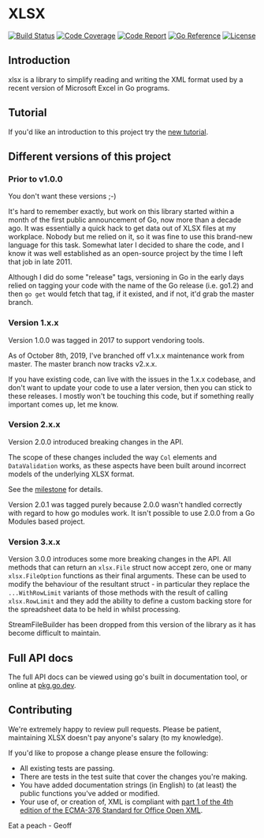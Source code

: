 # XLSX

[![Build Status](https://circleci.com/gh/xenking/xlsx.svg?style=svg)](https://circleci.com/gh/xenking/xlsx)
[![Code Coverage](https://codecov.io/gh/xenking/xlsx)](https://codecov.io/gh/xenking/xlsx/branch/master/graph/badge.svg)
[![Code Report](https://goreportcard.com/badge/github.com/xenking/redis)](https://goreportcard.com/report/github.com/xenking/redis)
[![Go Reference](https://pkg.go.dev/badge/github.com/xenking/xlsx/v3.svg)](https://pkg.go.dev/github.com/xenking/xlsx/v3)
[![License](https://github.com/xenking/xlsx#license)](https://img.shields.io/badge/license-bsd-orange.svg)

## Introduction
xlsx is a library to simplify reading and writing the XML format used
by a recent version of Microsoft Excel in Go programs.

## Tutorial

If you'd like an introduction to this project try the [new tutorial](https://github.com/xenking/xlsx/blob/master/tutorial/tutorial.adoc).

## Different versions of this project

### Prior to v1.0.0

You don't want these versions ;-)

It's hard to remember exactly, but work on this library started within
a month of the first public announcement of Go, now more than a decade
ago.  It was essentially a quick hack to get data out of XLSX files at
my workplace.  Nobody but me relied on it, so it was fine to use this
brand-new language for this task. Somewhat later I decided to share
the code, and I know it was well established as an open-source project
by the time I left that job in late 2011.

Although I did do some "release" tags, versioning in Go in the early
days relied on tagging your code with the name of the Go release
(i.e. go1.2) and then `go get` would fetch that tag, if it existed,
and if not, it'd grab the master branch.

### Version 1.x.x

Version 1.0.0 was tagged in 2017 to support vendoring tools.

As of October 8th, 2019, I've branched off v1.x.x maintenance work
from master.  The master branch now tracks v2.x.x.

If you have existing code, can live with the issues in the 1.x.x
codebase, and don't want to update your code to use a later version,
then you can stick to these releases.  I mostly won't be touching this
code, but if something really important comes up, let me know.

### Version 2.x.x

Version 2.0.0 introduced breaking changes in the API.

The scope of these changes included the way `Col` elements and
`DataValidation` works, as these aspects have been built around
incorrect models of the underlying XLSX format.

See the [milestone](https://github.com/tealeg/xlsx/milestone/5) for details.

Version 2.0.1 was tagged purely because 2.0.0 wasn't handled correctly
with regard to how go modules work. It isn't possible to use 2.0.0
from a Go Modules based project.

### Version 3.x.x 
Version 3.0.0 introduces some more breaking changes in the API.  All
methods that can return an `xlsx.File` struct now accept zero, one or
many `xlsx.FileOption` functions as their final arguments.  These can
be used to modify the behaviour of the resultant struct - in
particular they replace the `...WithRowLimit` variants of those
methods with the result of calling `xlsx.RowLimit` and they add the
ability to define a custom backing store for the spreadsheet data to
be held in whilst processing.

StreamFileBuilder has been dropped from this version of the library as it has become difficult to maintain. 

## Full API docs
The full API docs can be viewed using go's built in documentation
tool, or online at [pkg.go.dev](https://pkg.go.dev/github.com/xenking/xlsx/v3).

## Contributing

We're extremely happy to review pull requests.  Please be patient, maintaining XLSX doesn't pay anyone's salary (to my knowledge).

If you'd like to propose a change please ensure the following:

- All existing tests are passing.
- There are tests in the test suite that cover the changes you're making.
- You have added documentation strings (in English) to (at least) the public functions you've added or modified.
- Your use of, or creation of, XML is compliant with [part 1 of the 4th edition of the ECMA-376 Standard for Office Open XML](http://www.ecma-international.org/publications/standards/Ecma-376.htm).

Eat a peach - Geoff
